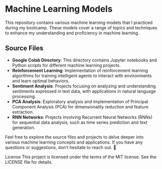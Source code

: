 # Machine Learning Models

This repository contains various machine learning models that I practiced during my bootcamp. These models cover a range of topics and techniques to enhance my understanding and proficiency in machine learning.

## Source Files

- **Google Colab Directory**: This directory contains Jupyter notebooks and Python scripts for different machine learning projects.
- **Reinforcement Learning**: Implementation of reinforcement learning algorithms for training intelligent agents to interact with environments and learn optimal behaviors.
- **Sentiment Analysis**: Projects focusing on analyzing and understanding sentiments expressed in text data, with applications in natural language processing.
- **PCA Analysis**: Exploratory analysis and implementation of Principal Component Analysis (PCA) for dimensionality reduction and feature extraction.
- **RNN Networks**: Projects involving Recurrent Neural Networks (RNNs) for sequential data analysis, such as time series prediction and text generation.

Feel free to explore the source files and projects to delve deeper into various machine learning concepts and applications. If you have any questions or suggestions, don't hesitate to reach out.  🚀

License
This project is licensed under the terms of the MIT license. See the LICENSE file for details.

